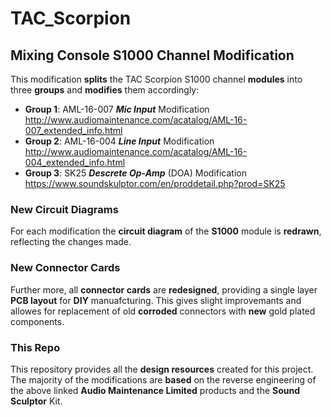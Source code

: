 # TAC_Scorpion
## Mixing Console S1000 Channel Modification

This modification **splits** the TAC Scorpion S1000 channel **modules** into three **groups** and **modifies** them accordingly:

*   **Group 1**: AML-16-007 ***Mic Input*** Modification<br>
    <http://www.audiomaintenance.com/acatalog/AML-16-007_extended_info.html>
*   **Group 2**: AML-16-004 ***Line Input*** Modification<br>
    <http://www.audiomaintenance.com/acatalog/AML-16-004_extended_info.html>
*   **Group 3**: SK25 ***Descrete Op-Amp*** (DOA) Modification<br>
    <https://www.soundskulptor.com/en/proddetail.php?prod=SK25>

### New Circuit Diagrams
For each modification the **circuit diagram** of the **S1000** module is **redrawn**, reflecting the changes made.

### New Connector Cards
Further more, all **connector cards** are **redesigned**, providing a single layer **PCB layout** for **DIY** manuafcturing. This gives slight improvemants and allowes for replacement of old **corroded** connectors with **new** gold plated components.

### This Repo
This repository provides all the **design resources** created for this project. The majority of the modifications are **based** on the reverse engineering of the above linked **Audio Maintenance Limited** products and the **Sound Sculptor** Kit.


